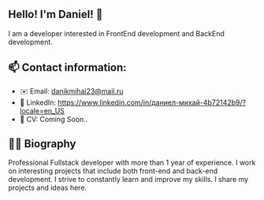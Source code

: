 ## Hello! I'm Daniel! 👋


I am a developer interested in FrontEnd development and BackEnd development.


## 📫 Contact information:
- ✉️ Email: danikmihai23@mail.ru 
- 🔗 LinkedIn: https://www.linkedin.com/in/даниел-михай-4b72142b9/?locale=en_US
- 📝 CV: Coming Soon..


## 👨‍💻 Biography
Professional Fullstack developer with more than 1 year of experience. I work on interesting projects that include both front-end and back-end development. I strive to constantly learn and improve my skills. I share my projects and ideas here.




